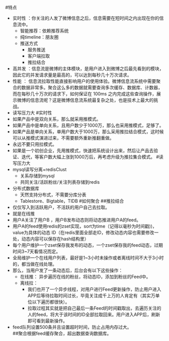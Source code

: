 #特点
* 实时性 ：你关注的人发了微博信息之后，信息需要在短时间之内出现在你的信息流中。
    * 智能推荐：依赖推荐系统
    * 纯timeline：朋友圈
    * 推送方式
        * 服务推送
        * 客户端拉取
        * 推拉结合
* 高并发 ：信息流是微博的主体模块，是用户进入到微博之后最先看到的模块，因此它的并发请求量是最高的，可以达到每秒几十万次请求。
* 性能 ： 信息流拉取性能直接影响用户的使用体验。微博信息流系统中需要聚合的数据非常多。聚合这么多的数据就需要查询多次缓存、数据库、计数器，而在每秒几十万次的请求下，如何保证在 100ms 之内完成这些查询操作，展示微博的信息流呢？这是微博信息流系统最复杂之处，也是技术上最大的挑战。
* 读写压力大
#实时性  
* 如果产品中是双向关系，那么就采用推模式。
*  如果产品中是单向关系，且用户数少于1000万，那么也采用推模式，足够了。
*  如果产品是单向关系，单用户数大于1000万，那么采用推拉结合模式，这时候可以从推模式演进过来，不需要额外重新推翻重做。
*  永远不要只用拉模式。
*  如果是一个初创企业，先用推模式，快速把系统设计出来，然后让产品去验证、迭代，等客户数大幅上涨到1000万后，再考虑升级为推拉集合模式。
#读写压力大
* mysql读写分离+redisClust
    * 关系存储到mysql
    * 共同关注/活跃粉丝/关注列表存储到redis
* 分布式数据库
    * 天然支持分布式，不需要分库分表
    * Tablestore、Bigtable，TIDB
#如何聚合
##推拉结合
* 仅仅写入到活跃用户，不活跃的用户自己去拉取。
* 就是在线推
* 用户A关注了用户B ，用户B发布动态则将动态推进用户A的feed。
* 用户A的feed使用redis的zset实现，sort为time（记得以毫秒为时间戳))，value为具体的动态 ID（在redis里面全部走ID，修改动态内容也需要修改一处，动态内容可以保存在hash结构里）
* 每个用户维护一个zset保存我发布的动态，一个zset保存我的feed动态，过期时间3~7天看情况而定。
* 全局维护一个在线用户列表，最好是1~3小时未操作或者离线时间不大于3小时的，都当做在线处理。
* 那么，当用户发了一条动态后，后台会有以下这些操作：
    * 在线推： 异步遍历在线的粉丝，将动态ID，添加到粉丝的Feed中。
    * 离线拉： 
        * 我们也开了一个异步线程，对用户进行Feed更新操作，防止用户进入APP后等待拉取时间过长，毕竟关注成千上万的人肯定有（其实万单位以下遍历都很快）。
        * 拉取过程其实就是把自己最后一条Feed的时间戳取出，去遍历关注的人的feed，将大于该时间的ID全部拉取回来。用户进入APP后，刷新即可看到最新操作。
* feed队列设置500条并且设置超时时间，防止占用内存过大。       
##聚合根据feed缓存聚合，超出数据查询数据库。 
